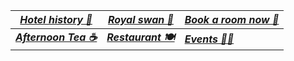 
 

| [***Hotel history 📜***](https://botleigh-grange.github.io/History/) | [***Royal swan 🏨*** ](https://www.booking.com/hotel/gb/royal-swan-ashley-manor.en-gb.html)       |[***Book a room now 📌***](https://www.booking.com/hotel/gb/botleigh-grange-and-spa.en-gb.html)  |
|----------|----------|----------|
| [***Afternoon Tea ☕***](https://botleigh-grange.github.io/Afternoon-Tea/) | [***Restaurant 🍽️***](https://botleigh-grange.github.io/Lunch-Dinner/) | [***Events 🎉📅***](https://botleigh-grange.github.io/Upcoming-events/) |
